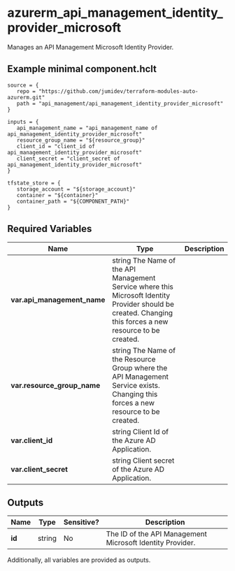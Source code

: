 # azurerm_api_management_identity_provider_microsoft

Manages an API Management Microsoft Identity Provider.

## Example minimal component.hclt

```hcl
source = {
   repo = "https://github.com/jumidev/terraform-modules-auto-azurerm.git" 
   path = "api_management/api_management_identity_provider_microsoft" 
}

inputs = {
   api_management_name = "api_management_name of api_management_identity_provider_microsoft" 
   resource_group_name = "${resource_group}" 
   client_id = "client_id of api_management_identity_provider_microsoft" 
   client_secret = "client_secret of api_management_identity_provider_microsoft" 
}

tfstate_store = {
   storage_account = "${storage_account}" 
   container = "${container}" 
   container_path = "${COMPONENT_PATH}" 
}

```

## Required Variables

| Name | Type |  Description |
| ---- | --------- |  ----------- |
| **var.api_management_name** | string  The Name of the API Management Service where this Microsoft Identity Provider should be created. Changing this forces a new resource to be created. | 
| **var.resource_group_name** | string  The Name of the Resource Group where the API Management Service exists. Changing this forces a new resource to be created. | 
| **var.client_id** | string  Client Id of the Azure AD Application. | 
| **var.client_secret** | string  Client secret of the Azure AD Application. | 



## Outputs

| Name | Type | Sensitive? | Description |
| ---- | ---- | --------- | --------- |
| **id** | string | No  | The ID of the API Management Microsoft Identity Provider. | 

Additionally, all variables are provided as outputs.
